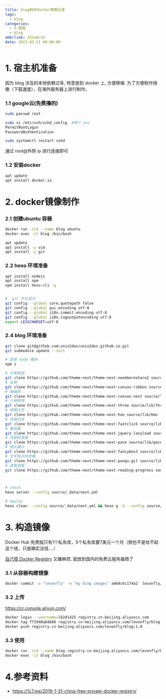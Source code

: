 ```yaml
---
title: blog制作docker镜像记录
tags:
  - blog
categories:
  - 5-随笔
  - blog
abbrlink: 252a8c24
date: 2021-02-21 00:00:00
---
```


# 1. 宿主机准备

因为 blog 涉及的本地依赖过多, 特意放到 docker 上, 方便移植. 为了方便制作镜像（下载速度），在海外服务器上进行制作。

<!-- more -->

### 1.1 google云(免费撸的)

```bash
sudo passwd root

sudo vi /etc/ssh/sshd_config  #两个 yes
PermitRootLogin
PasswordAuthentication

sudo systemctl restart sshd 
```

通过 root@外网 ip 进行连接即可



### 1.2 安装docker

```bash
apt update
apt install docker.io
```



# 2. docker镜像制作

### 2.1 创建ubuntu 容器

```bash
docker run -itd --name blog ubuntu
docker exec -it blog /bin/bash  

apt update
apt install -y vim
apt install -y git
```



### 2.2 hexo 环境准备

```bash
apt install nodejs
apt install npm
npm install hexo-cli -g


#  git 中文显示
git config --global core.quotepath false        
git config --global gui.encoding utf-8   
git config --global i18n.commit.encoding utf-8  
git config --global i18n.logoutputencoding utf-8
export LESSCHARSET=utf-8
```



### 2.4 blog 环境准备

```bash
git clone git@github.com:unix2dos/unix2dos.github.io.git
git submodule update --init

# 安装 node 模块
npm i

# 分享按钮
git clone https://github.com/theme-next/theme-next-needmoreshare2 source/lib/needsharebutton  
# 丝带
git clone https://github.com/theme-next/theme-next-canvas-ribbon source/lib/canvas-ribbon
# 蜘蛛网
git clone https://github.com/theme-next/theme-next-canvas-nest source/lib/canvas-nest
# 三种特效
git clone https://github.com/theme-next/theme-next-three source/lib/three 
# 特殊汉字
git clone https://github.com/theme-next/theme-next-han source/lib/Han
# 快速点击
git clone https://github.com/theme-next/theme-next-fastclick source/lib/fastclick
# 懒加载
git clone https://github.com/theme-next/theme-next-jquery-lazyload source/lib/jquery_lazyload
# 顶部的进度
git clone https://github.com/theme-next/theme-next-pace source/lib/pace 
# 图片展示
git clone https://github.com/theme-next/theme-next-fancybox3 source/lib/fancybox 
# 文字显示加空格
git clone https://github.com/theme-next/theme-next-pangu.git source/lib/pangu
# 读取进度
git clone https://github.com/theme-next/theme-next-reading-progress source/lib/reading_progress



# check
hexo server --config source/_data/next.yml

# deploy
hexo clean --config source/_data/next.yml && hexo g -d --config source/_data/next.yml
```



# 3. 构造镜像

Docker Hub 免费版只有1个私有库，5个私有库要7美元一个月（倒也不是给不起这个钱，只是确实没钱....）

[自己搭 Docker Registry](https://docs.docker.com/registry/) 又嫌麻烦, 就放到国内的免费云服务器商了

### 3.1 从容器构建镜像

```bash
docker commit -a "levonfly" -m "my blog images" a404c6c174a2  levonfly/blog
```

### 3.2 上传

https://cr.console.aliyun.com/

```bash
docker login --username=l6241425 registry.cn-beijing.aliyuncs.com
docker tag f71940a6db66 registry.cn-beijing.aliyuncs.com/levonfly/blog:1.0
docker push registry.cn-beijing.aliyuncs.com/levonfly/blog:1.0
```

### 3.3 使用

```bash
docker run -itd --name blog registry.cn-beijing.aliyuncs.com/levonfly/blog:1.0
docker exec -it blog /bin/bash  
```



# 4.参考资料

+ https://1c7.me/2019-1-31-china-free-private-docker-registry/